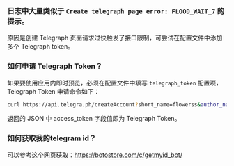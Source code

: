 

### 日志中大量类似于 `Create telegraph page error: FLOOD_WAIT_7` 的提示。  

原因是创建 Telegraph 页面请求过快触发了接口限制，可尝试在配置文件中添加多个 Telegraph token。 


### 如何申请 Telegraph Token？ 

如果要使用应用内即时预览，必须在配置文件中填写 `telegraph_token` 配置项，Telegraph Token 申请命令如下：  
```bash
curl https://api.telegra.ph/createAccount?short_name=flowerss&author_name=flowerss&author_url=https://github.com/bGlzdGRlcg/rssbot
```

返回的 JSON 中 access_token 字段值即为 Telegraph Token。


### 如何获取我的telegram id？
可以参考这个网页获取：https://botostore.com/c/getmyid_bot/